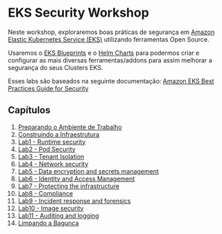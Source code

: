 # EKS Security Workshop

Neste workshop, exploraremos boas práticas de segurança em [Amazon Elastic Kubernetes Service (EKS)](https://aws.amazon.com/eks/) utilizando ferramentas Open Source.

Usaremos o [EKS Blueprints](https://aws-ia.github.io/terraform-aws-eks-blueprints/v4.9.0/) e o [Helm Charts](https://helm.sh/docs/topics/charts/) para podermos criar e configurar as mais diversas ferramentas/addons para assim melhorar a segurança do seus Clusters EKS.

Esses labs são baseados na seguinte documentação: [Amazon EKS Best Practices Guide for Security](https://aws.github.io/aws-eks-best-practices/security/docs/)

## Capítulos

1.  [Preparando o Ambiente de Trabalho](./1-Prepare.md)
2.  [Construindo a Infraestrutura](./2-Infra.md)
3.  [Lab1 - Runtime security](./3-Lab1.md)
4.  [Lab2 - Pod Security](./4-Lab2.md)
5.  [Lab3 - Tenant Isolation](./5-Lab3.md)
6.  [Lab4 - Network security](./6-Lab4.md)
7.  [Lab5 - Data encryption and secrets management](./7-Lab5.md)
8.  [Lab6 - Identity and Access Management](./8-Lab6.md)
9.  [Lab7 - Protecting the infrastructure](./9-Lab7.md)
10. [Lab8 - Compliance](./10-Lab8.md)
11. [Lab9 - Incident response and forensics](./11-Lab9.md)
12. [Lab10 - Image security](./12-Lab10.md)
13. [Lab11 - Auditing and logging](./13-Lab11.md)
14. [Limpando a Bagunça](./14-Cleanup.md)